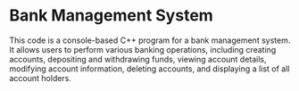 # Bank Management System

This code is a console-based C++ program for a bank management system. It allows users to perform various banking operations, including creating accounts, depositing and withdrawing funds, viewing account details, modifying account information, deleting accounts, and displaying a list of all account holders.
